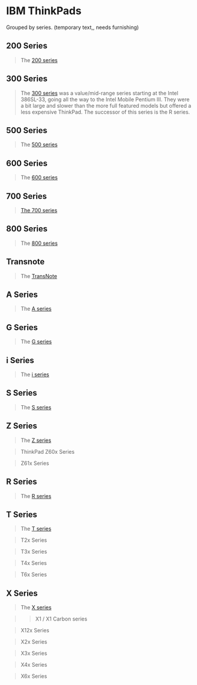 <!-- TITLE: IBM -->
<!-- SUBTITLE: An index of IBM manufactured ThinkPads -->

# IBM ThinkPads
Grouped by series. (temporary text,, needs furnishing)

## 200 Series
> The [200 series](../wiki/think-pads/ibm/200-series)
## 300 Series
> The [300 series](../wiki/think-pads/ibm/300-series)  was a value/mid-range series starting at the Intel 386SL-33, going all the way to the Intel Mobile Pentium III. They were a bit large and slower than the more full featured models but offered a less expensive ThinkPad. The successor of this series is the R series.

## 500 Series
> The [500 series](../wiki/think-pads/ibm/500-series)
## 600 Series
> The [600 series](../wiki/think-pads/ibm/600-series)
## 700 Series
> [The 700 series](../wiki/think-pads/ibm/700-series)
## 800 Series
> The [800 series](../wiki/think-pads/ibm/800-series)
## Transnote
> The [TransNote](../wiki/think-pads/ibm/trans-note)
## A Series
> The [A series](../wiki/think-pads/ibm/a-series)
## G Series
> The [G series](../wiki/think-pads/ibm/g-series)
## i Series
> The [i series](../wiki/think-pads/ibm/i-series)
## S Series
> The [S series](../wiki/think-pads/ibm/s-series)
## Z Series
> The [Z series](../wiki/think-pads/ibm/z-series)


> ThinkPad Z60x Series

> Z61x Series

##  R Series
> The [R series](../wiki/think-pads/ibm/r-series)
## T Series
> The [T series](../wiki/think-pads/ibm/t-series)

 > T2x Series

> T3x Series

> T4x Series

> T6x Series

## X Series
> The [X series](../wiki/think-pads/ibm/x-series)
 
> > X1 / X1 Carbon series

> X12x Series

> X2x Series

> X3x Series

> X4x Series

> X6x Series